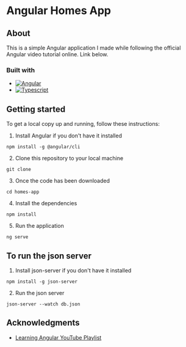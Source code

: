 # Angular Homes App

## About

This is a simple Angular application I made while following the official Angular video tutorial online. Link below.

### Built with

- [![Angular][angular]][angular-url]
- [![Typescript][typescript]][typescript-url]

## Getting started

To get a local copy up and running, follow these instructions:

1. Install Angular if you don't have it installed

  `npm install -g @angular/cli`

2. Clone this repository to your local machine

  `git clone`

3. Once the code has been downloaded

  `cd homes-app`

4. Install the dependencies

  `npm install`

5. Run the application

  `ng serve`

## To run the json server

1. Install json-server if you don't have it installed

  `npm install -g json-server`

2. Run the json server

  `json-server --watch db.json`

## Acknowledgments

- [Learning Angular YouTube Playlist](https://www.youtube.com/playlist?list=PL1w1q3fL4pmj9k1FrJ3Pe91EPub2_h4jF)

[typescript]: https://img.shields.io/badge/TypeScript-007ACC?style=for-the-badge&logo=typescript&logoColor=white
[typescript-url]: https://www.typescriptlang.org/

[angular]: https://img.shields.io/badge/Angular-DD0031?style=for-the-badge&logo=angular&logoColor=white
[angular-url]: https://angular.dev/